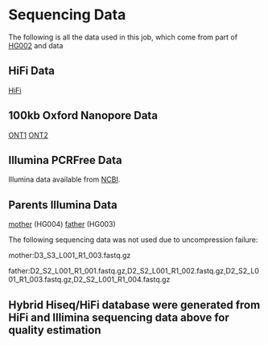 # Sequencing Data
The following is all the data used in this job, which come from part of [HG002](https://github.com/marbl/HG002/blob/main/Sequencing_data.md) and data 

## HiFi Data 
[HiFi](https://ftp-trace.ncbi.nlm.nih.gov/giab/ftp/data/AshkenazimTrio/HG002_NA24385_son/NIST_Illumina_2x250bps/)
## 100kb Oxford Nanopore Data
[ONT1](https://s3-us-west-2.amazonaws.com/human-pangenomics/NHGRI_UCSC_panel/HG002/hpp_HG002_NA24385_son_v1/nanopore/downsampled/greater_than_100kb/HG002_giab_ULfastqs_guppy3.2.4_lt100kb.fastq.gz)
[ONT2](https://s3-us-west-2.amazonaws.com/human-pangenomics/NHGRI_UCSC_panel/HG002/hpp_HG002_NA24385_son_v1/nanopore/downsampled/greater_than_100kb/HG002_ucsc_ONT_lt100kb.fastq.gz)


## Illumina PCRFree Data
Illumina data available from [NCBI](https://ftp-trace.ncbi.nlm.nih.gov/giab/ftp/data/AshkenazimTrio/HG002_NA24385_son/NIST_Illumina_2x250bps/).

## Parents Illumina Data
[mother](https://ftp-trace.ncbi.nlm.nih.gov/giab/ftp/data/AshkenazimTrio/HG004_NA24143_mother/NIST_Illumina_2x250bps/reads/) (HG004)
[father](https://ftp-trace.ncbi.nlm.nih.gov/giab/ftp/data/AshkenazimTrio/HG003_NA24149_father/NIST_Illumina_2x250bps/reads/) (HG003)

The following sequencing data was not used due to uncompression failure:

mother:D3_S3_L001_R1_003.fastq.gz

father:D2_S2_L001_R1_001.fastq.gz,D2_S2_L001_R1_002.fastq.gz,D2_S2_L001_R1_003.fastq.gz,D2_S2_L001_R1_004.fastq.gz

## Hybrid Hiseq/HiFi database were generated from HiFi and Illimina sequencing data above for quality estimation 
